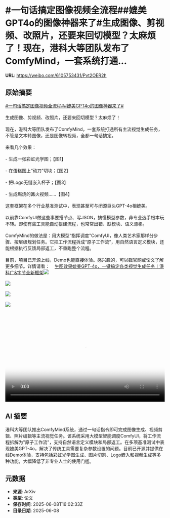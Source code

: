# #一句话搞定图像视频全流程##媲美GPT4o的图像神器来了#生成图像、剪视频、改照片，还要来回切模型？太麻烦了！现在，港科大等团队发布了ComfyMind，一套系统打通...

**URL**: https://weibo.com/6105753431/Pvt2OER2h

## 原始摘要

<a href="https://m.weibo.cn/search?containerid=231522type%3D1%26t%3D10%26q%3D%23%E4%B8%80%E5%8F%A5%E8%AF%9D%E6%90%9E%E5%AE%9A%E5%9B%BE%E5%83%8F%E8%A7%86%E9%A2%91%E5%85%A8%E6%B5%81%E7%A8%8B%23&amp;extparam=%23%E4%B8%80%E5%8F%A5%E8%AF%9D%E6%90%9E%E5%AE%9A%E5%9B%BE%E5%83%8F%E8%A7%86%E9%A2%91%E5%85%A8%E6%B5%81%E7%A8%8B%23" data-hide=""><span class="surl-text">#一句话搞定图像视频全流程#</span></a><a href="https://m.weibo.cn/search?containerid=231522type%3D1%26t%3D10%26q%3D%23%E5%AA%B2%E7%BE%8EGPT4o%E7%9A%84%E5%9B%BE%E5%83%8F%E7%A5%9E%E5%99%A8%E6%9D%A5%E4%BA%86%23&amp;extparam=%23%E5%AA%B2%E7%BE%8EGPT4o%E7%9A%84%E5%9B%BE%E5%83%8F%E7%A5%9E%E5%99%A8%E6%9D%A5%E4%BA%86%23" data-hide=""><span class="surl-text">#媲美GPT4o的图像神器来了#</span></a><br><br>生成图像、剪视频、改照片，还要来回切模型？太麻烦了！<br><br>现在，港科大等团队发布了ComfyMind，一套系统打通所有主流视觉生成任务，不管是文本转图像，还是图像转视频，全都一句话搞定。<br><br>来看几个效果：<br><br>- 生成一张彩虹光学图；【图1】<br>    <br>- 在蛋糕图上“动刀”切块；【图2】<br>    <br>- 把Logo无缝嵌入杯子；【图3】<br>    <br>- 生成燃烧的篝火视频……【图4】<br>    <br>这套框架在多个行业基准测试中，表现甚至可与闭源巨头GPT-4o相媲美。<br><br>以前靠ComfyUI做这些事要搭节点、写JSON，搞懂模型参数，非专业选手根本玩不转。即使有些工具能自动搭建流程，也常常出错、缺模块、语义漂移。<br><br>ComfyMind的做法是：用大模型“指挥调度”ComfyUI，像人类艺术家那样分步骤、按层级规划任务。它把工作流程拆成“原子工作流”，用自然语言定义模块，还能根据执行反馈局部返工，不重跑整个流程。<br><br>目前，项目已开源上线，Demo也能直接体验。感兴趣的，可以戳官网或论文了解更多细节。详情请看：<a href="https://weibo.cn/sinaurl?u=https%3A%2F%2Fmp.weixin.qq.com%2Fs%2F5Ib66RMMXV6Od2wkZjIGng" data-hide=""><span class="url-icon"><img style="width: 1rem;height: 1rem" src="https://h5.sinaimg.cn/upload/2015/09/25/3/timeline_card_small_web_default.png" referrerpolicy="no-referrer"></span><span class="surl-text">生图效果媲美GPT-4o，一键搞定各类视觉生成任务丨港科广&amp;字节全新框架</span></a><img style="" src="https://tvax1.sinaimg.cn/large/006Fd7o3ly1i271dwx783j30ka0k8drb.jpg" referrerpolicy="no-referrer"><br><br><img style="" src="https://tvax1.sinaimg.cn/large/006Fd7o3ly1i271e3bnf0j30yc0boh67.jpg" referrerpolicy="no-referrer"><br><br><img style="" src="https://tvax3.sinaimg.cn/large/006Fd7o3ly1i271ep8ctrj30t00ea45u.jpg" referrerpolicy="no-referrer"><br><br><img style="" src="https://tvax1.sinaimg.cn/large/006Fd7o3ly1i271g02tunj30n40dc3zj.jpg" referrerpolicy="no-referrer"><br><br><br clear="both"><div style="clear: both"></div><video controls="controls" poster="https://tvax2.sinaimg.cn/orj480/006Fd7o3ly1i271fzbp9bj30n40dc3zj.jpg" style="width: 100%"><source src="https://f.video.weibocdn.com/o0/O6QG5WXIlx08oRpeTola010412003RAf0E010.mp4?label=mp4_hd&amp;template=832x480.25.0&amp;ori=0&amp;ps=1CwnkDw1GXwCQx&amp;Expires=1749401878&amp;ssig=ZVr4cIau01&amp;KID=unistore,video"><source src="https://f.video.weibocdn.com/o0/ulBmn7kDlx08oRpeVk0w010412002qqz0E010.mp4?label=mp4_ld&amp;template=624x360.25.0&amp;ori=0&amp;ps=1CwnkDw1GXwCQx&amp;Expires=1749401878&amp;ssig=dZIEO09c5g&amp;KID=unistore,video"><p>视频无法显示，请前往<a href="https://video.weibo.com/show?fid=1034%3A5174998038675517" target="_blank" rel="noopener noreferrer">微博视频</a>观看。</p></video>

## AI 摘要

港科大等团队推出ComfyMind系统，通过一句话指令即可完成图像生成、视频剪辑、照片编辑等主流视觉任务。该系统采用大模型智能调度ComfyUI，将工作流程拆解为"原子工作流"，支持自然语言定义模块和局部返工。在多项基准测试中表现媲美GPT-4o，解决了传统工具需要复杂参数设置的问题。目前已开源并提供在线Demo体验，支持包括彩虹光学图生成、图片切割、Logo嵌入和视频生成等多种功能，大幅降低了非专业人士的使用门槛。

## 元数据

- **来源**: ArXiv
- **类型**: 论文
- **保存时间**: 2025-06-08T16:02:33Z
- **目录日期**: 2025-06-08
